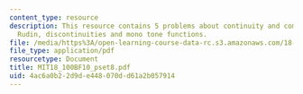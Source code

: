 ```yaml
---
content_type: resource
description: This resource contains 5 problems about continuity and compactness,connectedness,
  Rudin, discontinuities and mono tone functions.
file: /media/https%3A/open-learning-course-data-rc.s3.amazonaws.com/18-100b-analysis-i-fall-2010/4ac6a0b22d9de448070dd61a2b057914_MIT18_100BF10_pset8.pdf
file_type: application/pdf
resourcetype: Document
title: MIT18_100BF10_pset8.pdf
uid: 4ac6a0b2-2d9d-e448-070d-d61a2b057914
---
```

